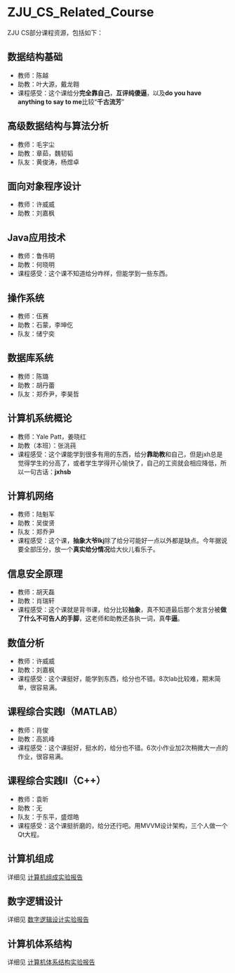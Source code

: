 # ZJU_CS_Related_Course
ZJU CS部分课程资源，包括如下：

##  数据结构基础
- 教师：陈越
- 助教：叶大源，戴龙翱
- 课程感受：这个课给分**完全靠自己**，**互评纯傻逼**，以及**do you have anything to say to me**比较“**千古流芳**”

##  高级数据结构与算法分析
- 教师：毛宇尘
- 助教：章茹，魏韧韬
- 队友：黄俊涛，杨煜卓

##  面向对象程序设计
- 教师：许威威
- 助教：刘嘉枫

##  Java应用技术
- 教师：鲁伟明
- 助教：何晓明
- 课程感受：这个课不知道给分咋样，但能学到一些东西。

##  操作系统
- 教师：伍赛
- 助教：石蒙，李坤仡
- 队友：储宁奕

##  数据库系统
- 教师：陈璐
- 助教：胡丹蕾
- 队友：郑乔尹，李昊哲

##  计算机系统概论
- 教师：Yale Patt，姜晓红
- 助教（本班）：张洮莼
- 课程感受：这个课能学到很多有用的东西，给分**靠助教**和自己，但是jxh总是觉得学生的分高了，或者学生学得开心愉快了，自己的工资就会相应降低，所以一句古话：**jxhsb**

##  计算机网络
- 教师：陆魁军
- 助教：吴俊贤
- 队友：郑乔尹
- 课程感受：这个课，**抽象大爷lkj**除了给分可能好一点以外都是缺点。今年据说要全部压分，放一个**真实给分情况**给大伙儿看乐子。

##  信息安全原理
- 教师：胡天磊
- 助教：肖瑞轩
- 课程感受：这个课就是背书课，给分比较**抽象**，真不知道最后那个发言分被**做了什么不可告人的手脚**，这老师和助教还各执一词，真**牛逼**。

##  数值分析
- 教师：许威威
- 助教：刘嘉枫
- 课程感受：这个课挺好，能学到东西，给分也不错。8次lab比较难，期末简单，很容易满。

##  课程综合实践I（MATLAB）
- 教师：肖俊
- 助教：高凯峰
- 课程感受：这个课挺好，挺水的，给分也不错。6次小作业加2次稍微大一点的作业，很容易满。

##  课程综合实践II（C++）
- 教师：袁昕
- 助教：无
- 队友：于东平，盛煜皓
- 课程感受：这个课挺折磨的，给分还行吧。用MVVM设计架构，三个人做一个Qt大程。

##  计算机组成
详细见 [计算机组成实验报告](https://github.com/j-yi-11/ZJU-Hardware-Course-Labs)
##  数字逻辑设计
详细见 [数字逻辑设计实验报告](https://github.com/j-yi-11/ZJU-Hardware-Course-Labs)
##  计算机体系结构
详细见 [计算机体系结构实验报告](https://github.com/j-yi-11/ZJU-Hardware-Course-Labs)
